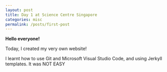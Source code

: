 ```yaml
---
layout: post
title: Day 1 at Science Centre Singapore
categories: misc
permalink: /posts/first-post
---
```


**Hello everyone!**

Today, I created my very own website!  

I learnt how to use Git and Microsoft Visual Studio Code, and using Jerkyll templates. It was NOT EASY
